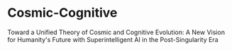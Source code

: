 # Cosmic-Cognitive
Toward a Unified Theory of Cosmic and Cognitive Evolution: A New Vision for Humanity's Future with Superintelligent AI in the Post-Singularity Era
